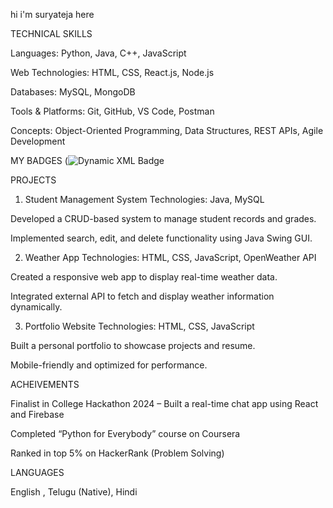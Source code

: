 hi i'm suryateja here 

TECHNICAL SKILLS

Languages: Python, Java, C++, JavaScript

Web Technologies: HTML, CSS, React.js, Node.js

Databases: MySQL, MongoDB

Tools & Platforms: Git, GitHub, VS Code, Postman

Concepts: Object-Oriented Programming, Data Structures, REST APIs, Agile Development

MY BADGES
(![Dynamic XML Badge](https://img.shields.io/badge/dynamic/xml)


 PROJECTS

1. Student Management System
Technologies: Java, MySQL

Developed a CRUD-based system to manage student records and grades.

Implemented search, edit, and delete functionality using Java Swing GUI.

2. Weather App
Technologies: HTML, CSS, JavaScript, OpenWeather API

Created a responsive web app to display real-time weather data.

Integrated external API to fetch and display weather information dynamically.

3. Portfolio Website
Technologies: HTML, CSS, JavaScript

Built a personal portfolio to showcase projects and resume.

Mobile-friendly and optimized for performance.

ACHEIVEMENTS

Finalist in College Hackathon 2024 – Built a real-time chat app using React and Firebase

Completed “Python for Everybody” course on Coursera

Ranked in top 5% on HackerRank (Problem Solving)

  LANGUAGES

English , Telugu (Native), Hindi 

